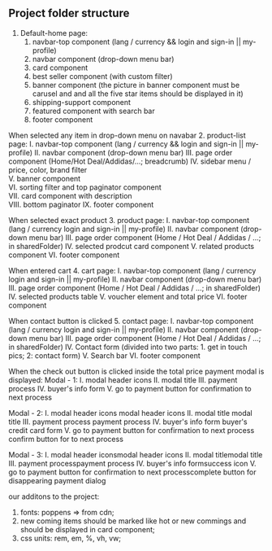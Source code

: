 
## Project folder structure
1. Default-home page:
    1.   navbar-top component		(lang / currency && login and sign-in || my-profile)
    2.   navbar component 		    (drop-down menu bar)
    3.   card component 		    
    4.   best seller component	    (with custom filter)
    5.   banner component           (the picture in banner component must be carusel and and all the five star items should be displayed in it)
    6.   shipping-support component
    7.   featured component with search bar
    8.   footer component


When selected any item in drop-down menu on navabar
2. product-list page:
    I.    navbar-top component		 (lang / currency && login and sign-in || my-profile)
    II.   navbar component 			 (drop-down menu bar)
    III.  page order component 		 (Home/Hot Deal/Addidas/...; breadcrumb)
    IV.   sidebar menu / price, color, brand filter 	
    V.    banner component				
    VI.   sorting filter and top paginator component	
    VII.  card component with description		
    VIII. bottom paginator
    IX.   footer component


When selected exact product
3. product page:
    I.    navbar-top component				(lang / currency      login and sign-in || my-profile)
    II.   navbar component 				    (drop-down menu bar)
    III.  page order component 			    (Home / Hot Deal / Addidas / ...; in sharedFolder)
    IV.   selected prodcut card component
    V.    related products component
    VI.   footer component



When entered cart
4. cart page:
    I.     navbar-top component				(lang / currency      login and sign-in || my-profile)
    II.    navbar component 				(drop-down menu bar)
    III.   page order component 			(Home / Hot Deal / Addidas / ...; in sharedFolder)
    IV.    selected products table
    V.     voucher element and total price
    VI.    footer component



When contact button is clicked
5. contact page:
    I.     navbar-top component				(lang / currency      login and sign-in || my-profile)
    II.    navbar component 				(drop-down menu bar)
    III.   page order component 			(Home / Hot Deal / Addidas / ...; in sharedFolder)
    IV.    Contact form					    (divided into two parts: 1. get in touch pics; 2: contact form)
    V.     Search bar
    VI.    footer component



When the check out button is clicked inside the total price
payment modal is displayed:
Modal - 1:
    I.     modal header icons
    II.    modal title
    III.   payment process
    IV.    buyer's info form
    V.     go to payment button for confirmation to next process

Modal - 2:
    I.     modal header icons modal header icons
    II.    modal title modal title
    III.   payment process payment process
    IV.    buyer's info form buyer's credit card form
    V.     go to payment button for confirmation to next process confirm button for to next process

Modal - 3:
    I.     modal header iconsmodal header icons
    II.    modal titlemodal title
    III.   payment processpayment process
    IV.    buyer's info formsuccess icon 
    V.     go to payment button for confirmation to next processcomplete button for disappearing payment dialog





our additons to the project:
1. fonts: poppens =>  from cdn;
2. new coming items should be marked like hot or new commings and should be displayed in card component;
3. css units: rem, em, %, vh, vw;
